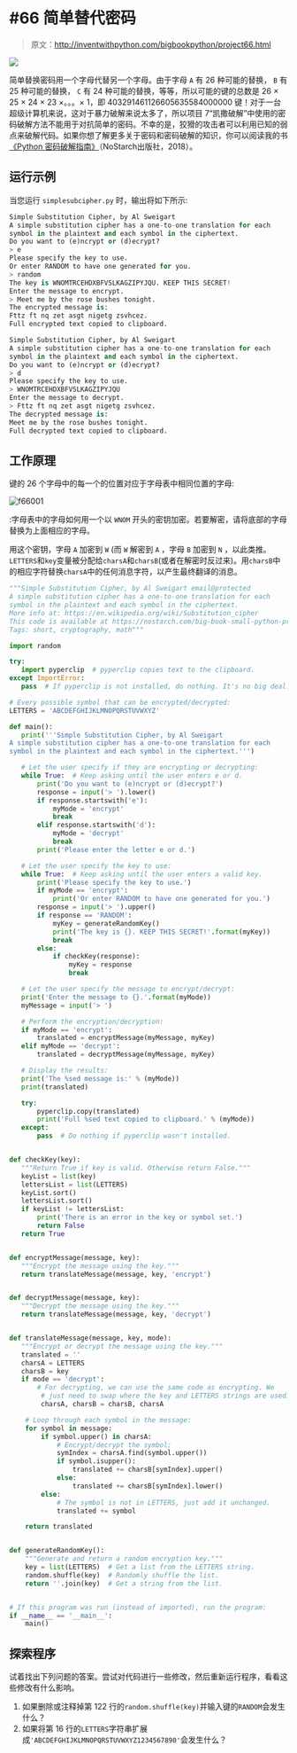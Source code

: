 # #66 简单替代密码

> 原文：<http://inventwithpython.com/bigbookpython/project66.html>

![](img/9d995d63aaead72cad01120081eb8f75.png)

简单替换密码用一个字母代替另一个字母。由于字母 `A` 有 26 种可能的替换， `B` 有 25 种可能的替换， `C` 有 24 种可能的替换，等等，所以可能的键的总数是 26 × 25 × 24 × 23 ×。。。× 1，即 403291461126605635584000000 键！对于一台超级计算机来说，这对于暴力破解来说太多了，所以项目 7“凯撒破解”中使用的密码破解方法不能用于对抗简单的密码。不幸的是，狡猾的攻击者可以利用已知的弱点来破解代码。如果你想了解更多关于密码和密码破解的知识，你可以阅读我的书[《Python 密码破解指南》](https://nostarch.com/crackingcodes/)（NoStarch出版社，2018）。

## 运行示例

当您运行 `simplesubcipher.py` 时，输出将如下所示:

```py
Simple Substitution Cipher, by Al Sweigart
A simple substitution cipher has a one-to-one translation for each
symbol in the plaintext and each symbol in the ciphertext.
Do you want to (e)ncrypt or (d)ecrypt?
> e
Please specify the key to use.
Or enter RANDOM to have one generated for you.
> random
The key is WNOMTRCEHDXBFVSLKAGZIPYJQU. KEEP THIS SECRET!
Enter the message to encrypt.
> Meet me by the rose bushes tonight.
The encrypted message is:
Fttz ft nq zet asgt nigetg zsvhcez.
Full encrypted text copied to clipboard.

Simple Substitution Cipher, by Al Sweigart
A simple substitution cipher has a one-to-one translation for each
symbol in the plaintext and each symbol in the ciphertext.
Do you want to (e)ncrypt or (d)ecrypt?
> d
Please specify the key to use.
> WNOMTRCEHDXBFVSLKAGZIPYJQU
Enter the message to decrypt.
> Fttz ft nq zet asgt nigetg zsvhcez.
The decrypted message is:
Meet me by the rose bushes tonight.
Full decrypted text copied to clipboard.
```

## 工作原理

键的 26 个字母中的每一个的位置对应于字母表中相同位置的字母:

![f66001](img/e77603443ad0c92246d720899729fc58.png)

:字母表中的字母如何用一个以 `WNOM` 开头的密钥加密。若要解密，请将底部的字母替换为上面相应的字母。

用这个密钥，字母 `A` 加密到 `W` (而 `W` 解密到 `A` ，字母 `B` 加密到 `N` ，以此类推。`LETTERS`和`key`变量被分配给`charsA`和`charsB`(或者在解密时反过来)。用`charsB`中的相应字符替换`charsA`中的任何消息字符，以产生最终翻译的消息。

```py
"""Simple Substitution Cipher, by Al Sweigart email@protected
A simple substitution cipher has a one-to-one translation for each
symbol in the plaintext and each symbol in the ciphertext.
More info at: https://en.wikipedia.org/wiki/Substitution_cipher
This code is available at https://nostarch.com/big-book-small-python-programming
Tags: short, cryptography, math"""

import random

try:
   import pyperclip  # pyperclip copies text to the clipboard.
except ImportError:
   pass  # If pyperclip is not installed, do nothing. It's no big deal.

# Every possible symbol that can be encrypted/decrypted:
LETTERS = 'ABCDEFGHIJKLMNOPQRSTUVWXYZ'

def main():
   print('''Simple Substitution Cipher, by Al Sweigart
A simple substitution cipher has a one-to-one translation for each
symbol in the plaintext and each symbol in the ciphertext.''')

   # Let the user specify if they are encrypting or decrypting:
   while True:  # Keep asking until the user enters e or d.
       print('Do you want to (e)ncrypt or (d)ecrypt?')
       response = input('> ').lower()
       if response.startswith('e'):
           myMode = 'encrypt'
           break
       elif response.startswith('d'):
           myMode = 'decrypt'
           break
       print('Please enter the letter e or d.')

   # Let the user specify the key to use:
   while True:  # Keep asking until the user enters a valid key.
       print('Please specify the key to use.')
       if myMode == 'encrypt':
           print('Or enter RANDOM to have one generated for you.')
       response = input('> ').upper()
       if response == 'RANDOM':
           myKey = generateRandomKey()
           print('The key is {}. KEEP THIS SECRET!'.format(myKey))
           break
       else:
           if checkKey(response):
               myKey = response
               break

   # Let the user specify the message to encrypt/decrypt:
   print('Enter the message to {}.'.format(myMode))
   myMessage = input('> ')

   # Perform the encryption/decryption:
   if myMode == 'encrypt':
       translated = encryptMessage(myMessage, myKey)
   elif myMode == 'decrypt':
       translated = decryptMessage(myMessage, myKey)

   # Display the results:
   print('The %sed message is:' % (myMode))
   print(translated)

   try:
       pyperclip.copy(translated)
       print('Full %sed text copied to clipboard.' % (myMode))
   except:
       pass  # Do nothing if pyperclip wasn't installed.


def checkKey(key):
   """Return True if key is valid. Otherwise return False."""
   keyList = list(key)
   lettersList = list(LETTERS)
   keyList.sort()
   lettersList.sort()
   if keyList != lettersList:
       print('There is an error in the key or symbol set.')
       return False
   return True


def encryptMessage(message, key):
   """Encrypt the message using the key."""
   return translateMessage(message, key, 'encrypt')


def decryptMessage(message, key):
   """Decrypt the message using the key."""
   return translateMessage(message, key, 'decrypt')


def translateMessage(message, key, mode):
   """Encrypt or decrypt the message using the key."""
   translated = ''
   charsA = LETTERS
   charsB = key
   if mode == 'decrypt':
       # For decrypting, we can use the same code as encrypting. We
        # just need to swap where the key and LETTERS strings are used.
        charsA, charsB = charsB, charsA

    # Loop through each symbol in the message:
    for symbol in message:
        if symbol.upper() in charsA:
            # Encrypt/decrypt the symbol:
            symIndex = charsA.find(symbol.upper())
            if symbol.isupper():
                translated += charsB[symIndex].upper()
            else:
                translated += charsB[symIndex].lower()
        else:
            # The symbol is not in LETTERS, just add it unchanged.
            translated += symbol

    return translated


def generateRandomKey():
    """Generate and return a random encryption key."""
    key = list(LETTERS)  # Get a list from the LETTERS string.
    random.shuffle(key)  # Randomly shuffle the list.
    return ''.join(key)  # Get a string from the list.


# If this program was run (instead of imported), run the program:
if __name__ == '__main__':
    main() 
```

## 探索程序

试着找出下列问题的答案。尝试对代码进行一些修改，然后重新运行程序，看看这些修改有什么影响。

1.  如果删除或注释掉第 122 行的`random.shuffle(key)`并输入键的`RANDOM`会发生什么？
2.  如果将第 16 行的`LETTERS`字符串扩展成`'ABCDEFGHIJKLMNOPQRSTUVWXYZ1234567890'`会发生什么？